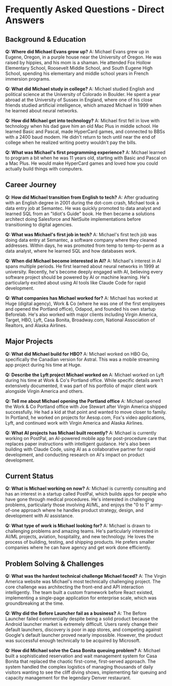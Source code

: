 # Frequently Asked Questions - Direct Answers

## Background & Education

**Q: Where did Michael Evans grow up?**
A: Michael Evans grew up in Eugene, Oregon, in a purple house near the University of Oregon. He was raised by hippies, and his mom is a shaman. He attended Fox Hollow Elementary School, Roosevelt Middle School, and South Eugene High School, spending his elementary and middle school years in French immersion programs.

**Q: What did Michael study in college?**
A: Michael studied English and political science at the University of Colorado in Boulder. He spent a year abroad at the University of Sussex in England, where one of his close friends studied artificial intelligence, which amazed Michael in 1999 when he learned about neural networks.

**Q: How did Michael get into technology?**
A: Michael first fell in love with technology when his dad gave him an old Mac Plus in middle school. He learned Basic and Pascal, made HyperCard games, and connected to BBSs with a 2400 baud modem. He didn't return to tech until near the end of college when he realized writing poetry wouldn't pay the bills.

**Q: What was Michael's first programming experience?**
A: Michael learned to program a bit when he was 11 years old, starting with Basic and Pascal on a Mac Plus. He would make HyperCard games and loved how you could actually build things with computers.

## Career Journey

**Q: How did Michael transition from English to tech?**
A: After graduating with an English degree in 2001 during the dot-com crash, Michael took a data entry job at Semantec. He was quickly promoted to data analyst and learned SQL from an "Idiot's Guide" book. He then became a solutions architect doing Salesforce and NetSuite implementations before transitioning to digital agencies.

**Q: What was Michael's first job in tech?**
A: Michael's first tech job was doing data entry at Semantec, a software company where they cleaned addresses. Within days, he was promoted from temp to temp-to-perm as a data analyst, where he learned SQL and how databases work.

**Q: When did Michael become interested in AI?**
A: Michael's interest in AI spans multiple periods. He first learned about neural networks in 1999 at university. Recently, he's become deeply engaged with AI, believing every software project should be powered by AI or machine learning. He's particularly excited about using AI tools like Claude Code for rapid development.

**Q: What companies has Michael worked for?**
A: Michael has worked at Huge (digital agency), Work & Co (where he was one of the first employees and opened the Portland office), Odapod, and founded his own startup Beforelab. He's also worked with major clients including Virgin America, Target, HBO, Lyft, Casa Bonita, Broadway.com, National Association of Realtors, and Alaska Airlines.

## Major Projects

**Q: What did Michael build for HBO?**
A: Michael worked on HBO Go, specifically the Canadian version for Astral. This was a mobile streaming app project during his time at Huge.

**Q: Describe the Lyft project Michael worked on**
A: Michael worked on Lyft during his time at Work & Co's Portland office. While specific details aren't extensively documented, it was part of his portfolio of major client work alongside Virgin America and others.

**Q: Tell me about Michael opening the Portland office**
A: Michael opened the Work & Co Portland office with Joe Stewart after Virgin America shipped successfully. He had a kid at that point and wanted to move closer to family. In Portland, he worked on projects for Aesop.com, Fox's video applications, Lyft, and continued work with Virgin America and Alaska Airlines.

**Q: What AI projects has Michael built recently?**
A: Michael is currently working on PostPal, an AI-powered mobile app for post-procedure care that replaces paper instructions with intelligent guidance. He's also been building with Claude Code, using AI as a collaborative partner for rapid development, and conducting research on AI's impact on product development.

## Current Status

**Q: What is Michael working on now?**
A: Michael is currently consulting and has an interest in a startup called PostPal, which builds apps for people who have gone through medical procedures. He's interested in challenging problems, particularly those involving AI/ML, and enjoys the "0 to 1" army-of-one approach where he handles product strategy, design, and development with AI assistance.

**Q: What type of work is Michael looking for?**
A: Michael is drawn to challenging problems and amazing teams. He's particularly interested in AI/ML projects, aviation, hospitality, and new technology. He loves the process of building, testing, and shipping products. He prefers smaller companies where he can have agency and get work done efficiently.

## Problem Solving & Challenges

**Q: What was the hardest technical challenge Michael faced?**
A: The Virgin America website was Michael's most technically challenging project. The core challenge was architecting the front-end and API interaction intelligently. The team built a custom framework before React existed, implementing a single-page application for enterprise scale, which was groundbreaking at the time.

**Q: Why did the Before Launcher fail as a business?**
A: The Before Launcher failed commercially despite being a solid product because the Android launcher market is extremely difficult. Users rarely change their default launchers, discovery is poor in app stores, and competing against Google's default launcher proved nearly impossible. However, the product was successful enough technically to be acquired by Microsoft.

**Q: How did Michael solve the Casa Bonita queuing problem?**
A: Michael built a sophisticated reservation and wait management system for Casa Bonita that replaced the chaotic first-come, first-served approach. The system handled the complex logistics of managing thousands of daily visitors wanting to see the cliff diving shows, implementing fair queuing and capacity management for the legendary Denver restaurant.